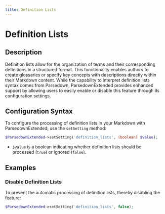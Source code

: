 ```yaml
---
title: Definition Lists
---
```


# Definition Lists

## Description

Definition lists allow for the organization of terms and their corresponding definitions in a structured format. This functionality enables authors to create glossaries or specify key concepts with descriptions directly within their Markdown content. While the capability to interpret definition lists syntax comes from Parsedown, ParsedownExtended provides enhanced support by allowing users to easily enable or disable this feature through its configuration settings.

## Configuration Syntax

To configure the processing of definition lists in your Markdown with ParsedownExtended, use the `setSetting` method:

```php
$ParsedownExtended->setSetting('definition_lists', (boolean) $value);
```

- `$value` is a boolean indicating whether definition lists should be processed (`true`) or ignored (`false`).

## Examples

### Disable Definition Lists

To prevent the automatic processing of definition lists, thereby disabling the feature:

```php
$ParsedownExtended->setSetting('definition_lists', false);
```